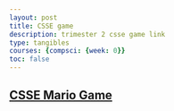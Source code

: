 ```yaml
---
layout: post
title: CSSE game
description: trimester 2 csse game link
type: tangibles
courses: {compsci: {week: 0}}
toc: false
---
```


## <a href="https://noratheturtle.github.io/code/2024/01/08/CSSE-oop-game-levels2.html"> CSSE Mario Game</a>
